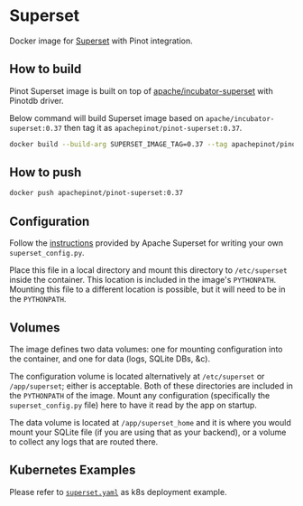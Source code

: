 <!--

    Licensed to the Apache Software Foundation (ASF) under one
    or more contributor license agreements.  See the NOTICE file
    distributed with this work for additional information
    regarding copyright ownership.  The ASF licenses this file
    to you under the Apache License, Version 2.0 (the
    "License"); you may not use this file except in compliance
    with the License.  You may obtain a copy of the License at

      http://www.apache.org/licenses/LICENSE-2.0

    Unless required by applicable law or agreed to in writing,
    software distributed under the License is distributed on an
    "AS IS" BASIS, WITHOUT WARRANTIES OR CONDITIONS OF ANY
    KIND, either express or implied.  See the License for the
    specific language governing permissions and limitations
    under the License.

-->

# Superset

Docker image for [Superset](https://github.com/apache/incubator-superset) with Pinot integration.


## How to build

Pinot Superset image is built on top of [apache/incubator-superset](https://hub.docker.com/r/apache/incubator-superset) with Pinotdb driver.

Below command will build Superset image based on `apache/incubator-superset:0.37` then tag it as `apachepinot/pinot-superset:0.37`.

```bash
docker build --build-arg SUPERSET_IMAGE_TAG=0.37 --tag apachepinot/pinot-superset:0.37 .
```

## How to push

```bash
docker push apachepinot/pinot-superset:0.37
```

## Configuration

Follow the [instructions](https://superset.incubator.apache.org/installation.html#configuration) provided by Apache Superset for writing your own `superset_config.py`.

Place this file in a local directory and mount this directory to `/etc/superset` inside the container. This location is included in the image's `PYTHONPATH`. Mounting this file to a different location is possible, but it will need to be in the `PYTHONPATH`.


## Volumes

The image defines two data volumes: one for mounting configuration into the container, and one for data (logs, SQLite DBs, &c).

The configuration volume is located alternatively at `/etc/superset` or `/app/superset`; either is acceptable. Both of these directories are included in the `PYTHONPATH` of the image. Mount any configuration (specifically the `superset_config.py` file) here to have it read by the app on startup.

The data volume is located at `/app/superset_home` and it is where you would mount your SQLite file (if you are using that as your backend), or a volume to collect any logs that are routed there.

## Kubernetes Examples

Please refer to [`superset.yaml`](../../../kubernetes/examples/helm/superset.yaml) as k8s deployment example.
